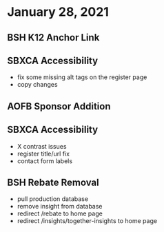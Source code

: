 # January 28, 2021

## BSH K12 Anchor Link

## SBXCA Accessibility
- fix some missing alt tags on the register page
- copy changes

## AOFB Sponsor Addition

## SBXCA Accessibility
- X contrast issues
- register title/url fix
- contact form labels

## BSH Rebate Removal
- pull production database
- remove insight from database
- redirect /rebate to home page
- redirect /insights/together-insights to home page